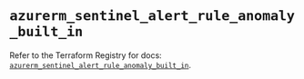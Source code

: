 # `azurerm_sentinel_alert_rule_anomaly_built_in`

Refer to the Terraform Registry for docs: [`azurerm_sentinel_alert_rule_anomaly_built_in`](https://registry.terraform.io/providers/hashicorp/azurerm/3.115.0/docs/resources/sentinel_alert_rule_anomaly_built_in).
